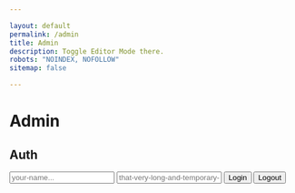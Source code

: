 ```yaml
---

layout: default
permalink: /admin
title: Admin
description: Toggle Editor Mode there.
robots: "NOINDEX, NOFOLLOW"
sitemap: false

---
```

# Admin

## Auth

<div>
	<input type="text" name="user" id="user" placeholder="your-name..."/>
	<input type="password" name="password" id="password" placeholder="that-very-long-and-temporary-password123..."/>
	<button id="connection">Login</button>
	<button id="deconnection">Logout</button>
</div>



<script type="text/javascript">

var afterDispatch = function(){ $.getScript('/assets/js/admin.js'); }

</script>



<div id="bgPicker">
	<input type="text" placeholder="https://cdn.discordapp.com/attachments/918419557792776202/920287854268129280/BotpediaBackgroundAlt3.png">
	<div></div>
</div>

<style type="text/css">
	#fontPicker {
		position: fixed;
		z-index: 200;
		bottom: 10px;
		left: 10px;
		display: none;
	}
	#fontPicker input {
		width: 200px;
		height: 30px;
		display: block;
	}
</style>

<script type="text/javascript">
	
var $bgOverload = `
<style>
body {
    background: url(__url__) no-repeat center center fixed;
    -webkit-background-size: cover;
    -moz-background-size: cover;
    -o-background-size: cover;
    background-size: cover;
}
</style>`

function loadBg(){
	if (window.location.hash.startsWith('#bg')){
	 document.querySelector('#bgPicker').style.display = 'block';
	 if (window.location.hash.match(/#bg=./)){
	 	document.querySelector('#bgPicker div').innerHTML = $bgOverload.replaceAll('__url__', 
	 		window.location.hash.replace('#bg=','').replaceAll('%20', ' ')
	 		);
	 }
	}
}

if (window.location.hash.startsWith('#bg')){
	window.location.hash.onchange = loadBg;
	document.querySelector('#bgPicker input').addEventListener('input', function(){
		window.location.hash = '#bg='+document.querySelector('#bgPicker input').value;
		loadBg();
	})
	loadBg();
}
</script>	
<div id="fontPicker">
	<a href="https://www.w3schools.com/howto/howto_google_fonts.asp" target="_blank">Fonts list</a>
	<input type="text" placeholder="Font name, ie: Alegreya Sans SC">
	<div></div>
</div>

<style type="text/css">
	#bgPicker {
		position: fixed;
		z-index: 200;
		bottom: 10px;
		left: 10px;
		display: none;
	}
	#bgPicker input {
		width: 200px;
		height: 30px;
		display: block;
	}
</style>

<script type="text/javascript">
	
var $fontOverload = `<link rel="stylesheet" href="https://fonts.googleapis.com/css?family=__name__">
<style>
body * {
  font-family: "__name__" !important;
}
</style>`

function loadFont(){
	if (window.location.hash.startsWith('#font')){
	 document.querySelector('#fontPicker').style.display = 'block';
	 if (window.location.hash.match(/#font=./)){
	 	document.querySelector('#fontPicker div').innerHTML = $fontOverload.replaceAll('__name__', 
	 		window.location.hash.replace('#font=','').replaceAll('%20', ' ')
	 		);
	 }
	}
}

if (window.location.hash.startsWith('#font')){
	window.location.hash.onchange = loadFont;
	document.querySelector('#fontPicker input').addEventListener('input', function(){
		window.location.hash = '#font='+document.querySelector('#fontPicker input').value;
		loadFont();
	})
	loadFont();
}
</script>
  
<div id="bannerPicker">
	<a href="https://www.botworld.wiki/#https://cdn.discordapp.com/attachments/918419557792776202/920439171171094588/welcome.png">Example</a>
	<input type="text" placeholder="https://cdn.discordapp.com/attachments/918419557792776202/920287854268129280/BotpediaBackgroundAlt3.png">
	<div></div>
</div>

<style type="text/css">
	#bannerPicker {
		position: fixed;
		z-index: 200;
		bottom: 10px;
		left: 10px;
		display: none;
	}
	#bannerPicker input {
		width: 200px;
		height: 30px;
		display: block;
	}
</style>

<script type="text/javascript">
	
var $bannerOverload = `
<style>
#banner {
    background-image: url(__url__) !important;
    background-repeat: no-repeat !important;
    background-position: top center !important;
    height: 350px !important;
}
</style>`

function loadBanner(){
	if (window.location.hash.startsWith('#banner')){
	 	document.querySelector('#bannerPicker').style.display = 'block';
 		 if (window.location.hash.match(/#banner=./)){
		 	document.querySelector('#bannerPicker div').innerHTML = $bannerOverload.replaceAll('__url__', 
		 		window.location.hash.replace('#banner=','').replaceAll('%20', ' ')
		 	);
		 }
		/* applies to page banners, not wiki banner
		if (window.location.hash.match(/#banner=./)){
			document.querySelector('#bannerPicked').src = window.location.hash.replace('#banner=','').replaceAll('%20', ' ');
		}*/
	}
}
if (window.location.hash.startsWith('#banner')){
	document.querySelector('section').innerHTML ='<img id="bannerPicked" src="https://cdn.discordapp.com/attachments/918419557792776202/920439171171094588/welcome.png" style="width:100%">' + document.querySelector('section').innerHTML;
	window.location.hash.onchange = loadBanner;
	document.querySelector('#bannerPicker input').addEventListener('input', function(){
		window.location.hash = '#banner='+document.querySelector('#bannerPicker input').value;
		loadBanner();
	})
	loadBanner();
}

</script>	


